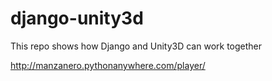 # django-unity3d
This repo shows how Django and Unity3D can work together

http://manzanero.pythonanywhere.com/player/